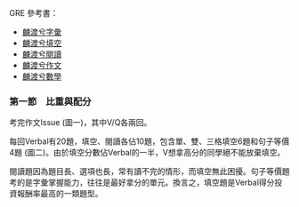 
GRE 參考書：
- [麟渡兮字彙](vocab.html) 
- [麟渡兮填空](text.html) 
- [麟渡兮閱讀](reading.html) 
- [麟渡兮作文](issue.html)
- [麟渡兮數學](math.html)

### 第一節　比重與配分

考完作文Issue (圖一)，其中V/Q各兩回。

每回Verbal有20題，填空、閱讀各佔10題，包含單、雙、三格填空6題和句子等價4題 (圖二)。由於填空分數佔Verbal的一半，V想拿高分的同學絕不能放棄填空。

閱讀題因為題目長、選項也長，常有讀不完的情形，而填空無此困擾。句子等價題考的是字彙掌握能力，往往是最好拿分的單元。換言之，填空題是Verbal得分投資報酬率最高的一類題型。
